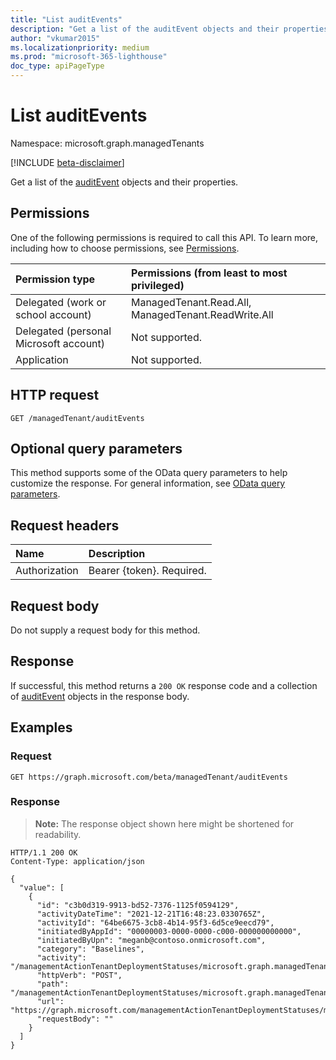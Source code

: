 ```yaml
---
title: "List auditEvents"
description: "Get a list of the auditEvent objects and their properties."
author: "vkumar2015"
ms.localizationpriority: medium
ms.prod: "microsoft-365-lighthouse"
doc_type: apiPageType
---
```


# List auditEvents
Namespace: microsoft.graph.managedTenants

[!INCLUDE [beta-disclaimer](../../includes/beta-disclaimer.md)]

Get a list of the [auditEvent](../resources/managedtenants-auditevent.md) objects and their properties.

## Permissions
One of the following permissions is required to call this API. To learn more, including how to choose permissions, see [Permissions](/graph/permissions-reference).

|Permission type|Permissions (from least to most privileged)|
|:---|:---|
|Delegated (work or school account)|ManagedTenant.Read.All, ManagedTenant.ReadWrite.All|
|Delegated (personal Microsoft account)|Not supported.|
|Application|Not supported.|

## HTTP request

<!-- {
  "blockType": "ignored"
}
-->
``` http
GET /managedTenant/auditEvents
```

## Optional query parameters
This method supports some of the OData query parameters to help customize the response. For general information, see [OData query parameters](/graph/query-parameters).

## Request headers
|Name|Description|
|:---|:---|
|Authorization|Bearer {token}. Required.|

## Request body
Do not supply a request body for this method.

## Response

If successful, this method returns a `200 OK` response code and a collection of [auditEvent](../resources/managedTenants-auditevent.md) objects in the response body.

## Examples

### Request
<!-- {
  "blockType": "request",
  "name": "list_auditevent"
}
-->
``` http
GET https://graph.microsoft.com/beta/managedTenant/auditEvents
```


### Response
>**Note:** The response object shown here might be shortened for readability.
<!-- {
  "blockType": "response",
  "truncated": true,
  "@odata.type": "Collection(microsoft.graph.managedTenants.auditEvent)"
}
-->
``` http
HTTP/1.1 200 OK
Content-Type: application/json

{
  "value": [
    {
      "id": "c3b0d319-9913-bd52-7376-1125f0594129",
      "activityDateTime": "2021-12-21T16:48:23.0330765Z",
      "activityId": "64be6675-3cb8-4b14-95f3-6d5ce9eecd79",
      "initiatedByAppId": "00000003-0000-0000-c000-000000000000",
      "initiatedByUpn": "meganb@contoso.onmicrosoft.com",
      "category": "Baselines",
      "activity": "/managementActionTenantDeploymentStatuses/microsoft.graph.managedTenants.changeDeploymentStatus",
      "httpVerb": "POST",
      "path": "/managementActionTenantDeploymentStatuses/microsoft.graph.managedTenants.changeDeploymentStatus",
      "url": "https://graph.microsoft.com/managementActionTenantDeploymentStatuses/microsoft.graph.managedTenants.changeDeploymentStatus",
      "requestBody": ""
    }
  ]
}
```

